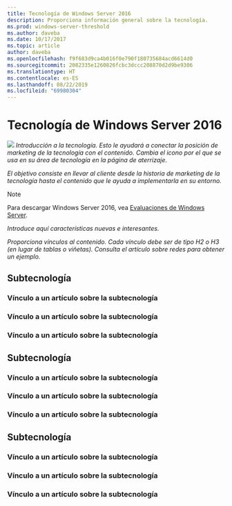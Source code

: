 ```yaml
---
title: Tecnología de Windows Server 2016
description: Proporciona información general sobre la tecnología.
ms.prod: windows-server-threshold
ms.author: daveba
ms.date: 10/17/2017
ms.topic: article
author: daveba
ms.openlocfilehash: f9f683d9ca4b016f0e790f180735684acd6614d0
ms.sourcegitcommit: 2082335e1260826fcbc3dccc208870d2d9be9306
ms.translationtype: HT
ms.contentlocale: es-ES
ms.lasthandoff: 08/22/2019
ms.locfileid: "69980304"
---
```

# <a name="technology-in-windows-server-2016"></a>Tecnología de Windows Server 2016 

<img src="media/6-networking.png" style='align:left'> *Introducción a la tecnología. Esto le ayudará a conectar la posición de marketing de la tecnología con el contenido. Cambia el icono por el que se usa en su área de tecnología en la página de aterrizaje*.

*El objetivo consiste en llevar al cliente desde la historia de marketing de la tecnología hasta el contenido que le ayuda a implementarla en su entorno.*



>[!Note]
> Para descargar Windows Server 2016, vea [Evaluaciones de Windows Server](https://www.microsoft.com/evalcenter/evaluate-windows-server-2016).

*Introduce aquí características nuevas e interesantes.*

*Proporciona vínculos al contenido. Cada vínculo debe ser de tipo H2 o H3 (en lugar de tablas o viñetas). Consulta el artículo sobre redes para obtener un ejemplo.*
## <a name="sub-technology"></a>Subtecnología

### <a name="link-to-article-about-sub-technology"></a>Vínculo a un artículo sobre la subtecnología

### <a name="link-to-article-about-sub-technology"></a>Vínculo a un artículo sobre la subtecnología

### <a name="link-to-article-about-sub-technology"></a>Vínculo a un artículo sobre la subtecnología

## <a name="sub-technology"></a>Subtecnología

### <a name="link-to-article-about-sub-technology"></a>Vínculo a un artículo sobre la subtecnología

### <a name="link-to-article-about-sub-technology"></a>Vínculo a un artículo sobre la subtecnología

### <a name="link-to-article-about-sub-technology"></a>Vínculo a un artículo sobre la subtecnología
## <a name="sub-technology"></a>Subtecnología

### <a name="link-to-article-about-sub-technology"></a>Vínculo a un artículo sobre la subtecnología

### <a name="link-to-article-about-sub-technology"></a>Vínculo a un artículo sobre la subtecnología

### <a name="link-to-article-about-sub-technology"></a>Vínculo a un artículo sobre la subtecnología
